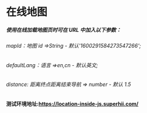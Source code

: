 # 在线地图

##### 使用在线加载地图页时可在 URL 中加入以下参数：

###### mapId：地图 id =>String - 默认'1600291584273547266';

###### defaultLang：语言 =>en,cn - 默认英文;

###### distance: 距离终点距离结束导航 => number - 默认 1.5

#### 测试环境地址:https://location-inside-js.superhii.com/
